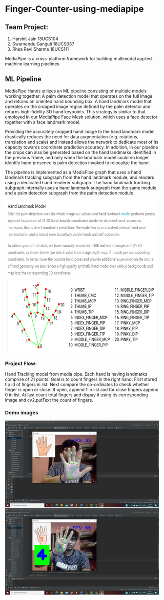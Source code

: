# Finger-Counter-using-mediapipe

## Team Project:

1. Harshit Jain 18UCS104
2. Swarnendu Ganguli 18UCS037
3. Rhea Ravi Sharma 18UCS111

MediaPipe is a cross-platform framework for building multimodal applied machine learning pipelines.

## ML Pipeline

MediaPipe Hands utilizes an ML pipeline consisting of multiple models working together: A palm detection model that operates on the full image and returns an oriented hand bounding box. A hand landmark model that operates on the cropped image region defined by the palm detector and returns high-fidelity 3D hand keypoints. This strategy is similar to that employed in our MediaPipe Face Mesh solution, which uses a face detector together with a face landmark model.

Providing the accurately cropped hand image to the hand landmark model drastically reduces the need for data augmentation (e.g. rotations, translation and scale) and instead allows the network to dedicate most of its capacity towards coordinate prediction accuracy. In addition, in our pipeline the crops can also be generated based on the hand landmarks identified in the previous frame, and only when the landmark model could no longer identify hand presence is palm detection invoked to relocalize the hand.

The pipeline is implemented as a MediaPipe graph that uses a hand landmark tracking subgraph from the hand landmark module, and renders using a dedicated hand renderer subgraph. The hand landmark tracking subgraph internally uses a hand landmark subgraph from the same module and a palm detection subgraph from the palm detection module.

<p align="center">
<img src="https://github.com/HarshitDolu/Finger-Counter-using-mediapipe/blob/main/info.png" width="500" height="500"/>
</p>



### Project Flow:

Hand Tracking model from media pipe. Each hand is having landmarks comprise of 21 points.
Goal is to count fingers in the right hand.
First stored tip id of fingers in list.
Next compare the co-ordinates to check whether finger is open or close.
If open, append 1 in list and for close fingers append 0 in list.
At last count total fingers and dispay it using its corresponding image and cv2.putText the count of fingers.


### Demo images

<p align="center">

  
<img src="https://github.com/HarshitDolu/Finger-Counter-using-mediapipe/blob/main/demo1.jpeg" width="600"/>
<img src="https://github.com/HarshitDolu/Finger-Counter-using-mediapipe/blob/main/demo2.jpeg" width="600"/>
</p>
